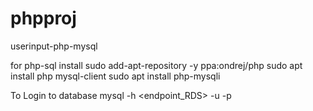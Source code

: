 # phpproj
userinput-php-mysql

for php-sql install
sudo add-apt-repository -y ppa:ondrej/php
sudo apt install php mysql-client
sudo apt install php-mysqli

To Login to database
mysql -h <endpoint_RDS> -u <username> -p 
